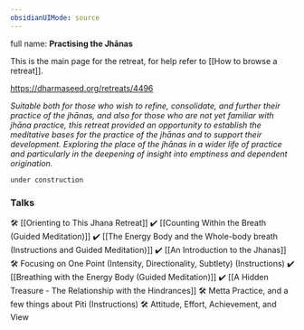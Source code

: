 ```yaml
---
obsidianUIMode: source
---
```

full name: **Practising the Jhānas**

This is the main page for the retreat, for help refer to [[How to browse a retreat]].

https://dharmaseed.org/retreats/4496

_Suitable both for those who wish to refine, consolidate, and further their practice of the jhānas, and also for those who are not yet familiar with jhāna practice, this retreat provided an opportunity to establish the meditative bases for the practice of the jhānas and to support their development. Exploring the place of the jhānas in a wider life of practice and particularly in the deepening of insight into emptiness and dependent origination._
<br/>

```ad-danger
under construction
```

### Talks
🛠️ [[Orienting to This Jhana Retreat]]
✔️ [[Counting Within the Breath (Guided Meditation)]]
✔️ [[The Energy Body and the Whole-body breath (Instructions and Guided Meditation)]]
✔️ [[An Introduction to the Jhanas]]
🛠️ Focusing on One Point (Intensity, Directionality, Subtlety) (Instructions)
✔️ [[Breathing with the Energy Body (Guided Meditation)]]
✔️ [[A Hidden Treasure - The Relationship with the Hindrances]]
🛠️ Metta Practice, and a few things about Piti (Instructions)
🛠️ Attitude, Effort, Achievement, and View